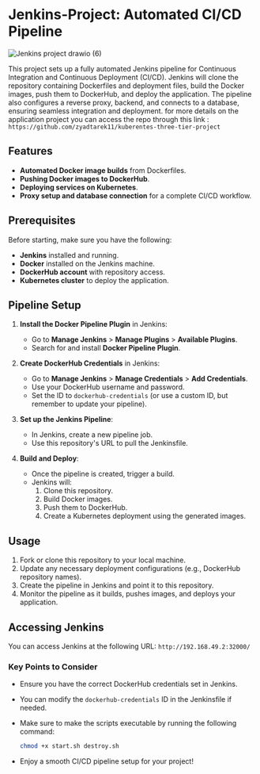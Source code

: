 # Jenkins-Project: Automated CI/CD Pipeline

![Jenkins project drawio (6)](https://github.com/user-attachments/assets/b5955420-e108-4a4a-84bb-c38c5c1f54ee)

This project sets up a fully automated Jenkins pipeline for Continuous Integration and Continuous Deployment (CI/CD). Jenkins will clone the repository containing Dockerfiles and deployment files, build the Docker images, push them to DockerHub, and deploy the application. The pipeline also configures a reverse proxy, backend, and connects to a database, ensuring seamless integration and deployment.
for more details on the application project you can access the repo through this link : 
`https://github.com/zyadtarek11/kuberentes-three-tier-project`

## Features

- **Automated Docker image builds** from Dockerfiles.
- **Pushing Docker images to DockerHub**.
- **Deploying services on Kubernetes**.
- **Proxy setup and database connection** for a complete CI/CD workflow.

## Prerequisites

Before starting, make sure you have the following:

- **Jenkins** installed and running.
- **Docker** installed on the Jenkins machine.
- **DockerHub account** with repository access.
- **Kubernetes cluster** to deploy the application.

## Pipeline Setup

1. **Install the Docker Pipeline Plugin** in Jenkins:
   - Go to **Manage Jenkins** > **Manage Plugins** > **Available Plugins**.
   - Search for and install **Docker Pipeline Plugin**.

2. **Create DockerHub Credentials** in Jenkins:
   - Go to **Manage Jenkins** > **Manage Credentials** > **Add Credentials**.
   - Use your DockerHub username and password.
   - Set the ID to `dockerhub-credentials` (or use a custom ID, but remember to update your pipeline).

3. **Set up the Jenkins Pipeline**:
   - In Jenkins, create a new pipeline job.
   - Use this repository's URL to pull the Jenkinsfile.

4. **Build and Deploy**:
   - Once the pipeline is created, trigger a build.
   - Jenkins will:
     1. Clone this repository.
     2. Build Docker images.
     3. Push them to DockerHub.
     4. Create a Kubernetes deployment using the generated images.

## Usage

1. Fork or clone this repository to your local machine.
2. Update any necessary deployment configurations (e.g., DockerHub repository names).
3. Create the pipeline in Jenkins and point it to this repository.
4. Monitor the pipeline as it builds, pushes images, and deploys your application.

## Accessing Jenkins

You can access Jenkins at the following URL: `http://192.168.49.2:32000/`

### Key Points to Consider

- Ensure you have the correct DockerHub credentials set in Jenkins.
- You can modify the `dockerhub-credentials` ID in the Jenkinsfile if needed.
- Make sure to make the scripts executable by running the following command:

   ```bash
   chmod +x start.sh destroy.sh
   ```

- Enjoy a smooth CI/CD pipeline setup for your project!

